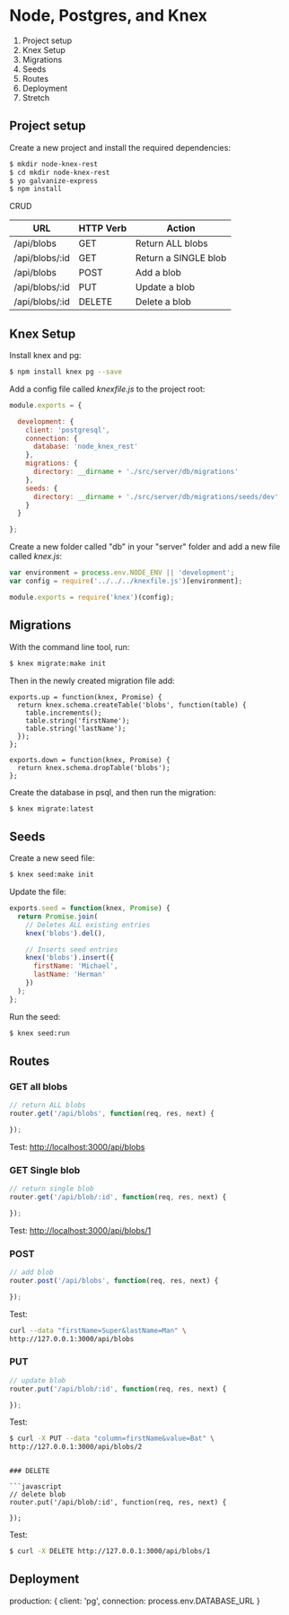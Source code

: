 # Node, Postgres, and Knex

1. Project setup
1. Knex Setup
1. Migrations
1. Seeds
1. Routes
1. Deployment
1. Stretch

## Project setup

Create a new project and install the required dependencies:

  ```sh
  $ mkdir node-knex-rest
  $ cd mkdir node-knex-rest
  $ yo galvanize-express
  $ npm install
  ```

CRUD

|        URL     | HTTP Verb |         Action       |
|----------------|-----------|----------------------|
| /api/blobs     | GET       | Return ALL blobs     |
| /api/blobs/:id | GET       | Return a SINGLE blob |
| /api/blobs     | POST      | Add a blob           |
| /api/blobs/:id | PUT       | Update a blob        |
| /api/blobs/:id | DELETE    | Delete a blob        |

## Knex Setup

Install knex and pg:

  ```sh
  $ npm install knex pg --save
  ```

Add a config file called *knexfile.js* to the project root:

```javascript
module.exports = {

  development: {
    client: 'postgresql',
    connection: {
      database: 'node_knex_rest'
    },
    migrations: {
      directory: __dirname + './src/server/db/migrations'
    },
    seeds: {
      directory: __dirname + './src/server/db/migrations/seeds/dev'
    }
  }

};
```

Create a new folder called "db" in your "server" folder and add a new file called *knex.js*:

```javascript
var environment = process.env.NODE_ENV || 'development';
var config = require('../../../knexfile.js')[environment];

module.exports = require('knex')(config);
```

## Migrations

With the command line tool, run:

```sh
$ knex migrate:make init
```

Then in the newly created migration file add:

```
exports.up = function(knex, Promise) {
  return knex.schema.createTable('blobs', function(table) {
    table.increments();
    table.string('firstName');
    table.string('lastName');
  });
};

exports.down = function(knex, Promise) {
  return knex.schema.dropTable('blobs');
};
```

Create the database in psql, and then run the migration:

```sh
$ knex migrate:latest
```

## Seeds

Create a new seed file:

```sh
$ knex seed:make init
```

Update the file:

```javascript
exports.seed = function(knex, Promise) {
  return Promise.join(
    // Deletes ALL existing entries
    knex('blobs').del(),

    // Inserts seed entries
    knex('blobs').insert({
      firstName: 'Michael',
      lastName: 'Herman'
    })
  );
};
```

Run the seed:

```sh
$ knex seed:run
```



## Routes

### GET all blobs

```javascript
// return ALL blobs
router.get('/api/blobs', function(req, res, next) {

});
```

Test: [http://localhost:3000/api/blobs](http://localhost:3000/api/blobs)

### GET Single blob

```javascript
// return single blob
router.get('/api/blob/:id', function(req, res, next) {

});
```

Test: [http://localhost:3000/api/blobs/1](http://localhost:3000/api/blobs/1)

### POST

```javascript
// add blob
router.post('/api/blobs', function(req, res, next) {

});
```

Test:

```sh
curl --data "firstName=Super&lastName=Man" \
http://127.0.0.1:3000/api/blobs
```

### PUT

```javascript
// update blob
router.put('/api/blob/:id', function(req, res, next) {

});
```

Test:

```sh
$ curl -X PUT --data "column=firstName&value=Bat" \
http://127.0.0.1:3000/api/blobs/2
```
```

### DELETE

```javascript
// delete blob
router.put('/api/blob/:id', function(req, res, next) {

});
```

Test:

```sh
$ curl -X DELETE http://127.0.0.1:3000/api/blobs/1
```

## Deployment


 production: {
    client: 'pg',
    connection: process.env.DATABASE_URL
  }
